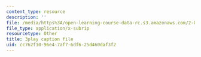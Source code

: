 ```yaml
---
content_type: resource
description: ''
file: /media/https%3A/open-learning-course-data-rc.s3.amazonaws.com/2-003sc-engineering-dynamics-fall-2011/cc762f1096e47af76df625d460daf3f2_NHedXxUO-Bg.srt
file_type: application/x-subrip
resourcetype: Other
title: 3play caption file
uid: cc762f10-96e4-7af7-6df6-25d460daf3f2
---
```

